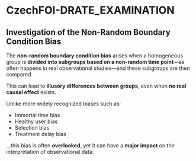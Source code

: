 # CzechFOI-DRATE_EXAMINATION

## Investigation of the Non-Random Boundary Condition Bias

The **non-random boundary condition bias** arises when a homogeneous group is **divided into subgroups based on a non-random time point**—as often happens in real observational studies—and these subgroups are then compared.

This can lead to **illusory differences between groups**, even when **no real causal effect** exists.

Unlike more widely recognized biases such as:

- Immortal time bias  
- Healthy user bias  
- Selection bias  
- Treatment delay bias  

...this bias is often **overlooked**, yet it can have a **major impact** on the interpretation of observational data.

